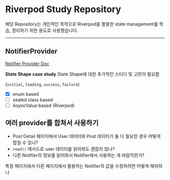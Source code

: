 # Riverpod Study Repository
해당 Repository는 개인적인 목적으로 Riverpod을 활용한 state management를 학습, 정리하기 위한 용도로 사용했습니다.

--- 
## NotifierProvider
[Notifier Provider Doc](https://github.com/pendant-k/riverpod-study/blob/main/docs/notifierProvider.md)

**State Shape case study**
State Shape에 대한 추가적인 스터디 및 고민이 필요함

(`initial`, `loading`, `success`, `failure`)


- [x] enum based
- [ ] sealed class based
- [ ] AsyncValue based (Riverpod)

## 여러 provider를 합쳐서 사용하기
- Post Detail 페이지에서 User 데이터와 Post 데이터가 둘 다 필요한 경우 어떻게 합칠 수 있나?
- `read()` 매서드로 user 데이터를 읽어와도 괜찮지 않나? 
- 다른 Notifier의 정보를 읽어와서 Notifier에서 사용하는 게 바람직한가?

특정 페이지에서 다른 페이지에서 활용하는 Notifier의 값을 수정하려면 어떻게 해야하나
